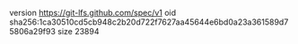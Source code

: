 version https://git-lfs.github.com/spec/v1
oid sha256:1ca30510cd5cb948c2b20d722f7627aa45644e6bd0a23a361589d75806a29f93
size 23894
